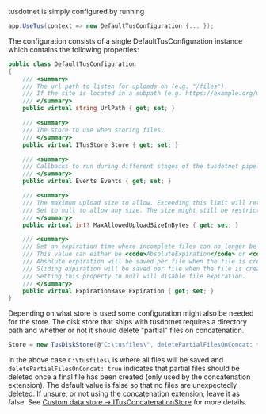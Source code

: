 tusdotnet is simply configured by running

```csharp
app.UseTus(context => new DefaultTusConfiguration {... });
```

The configuration consists of a single DefaultTusConfiguration instance which contains the following properties:

```csharp
public class DefaultTusConfiguration
{
	/// <summary>
	/// The url path to listen for uploads on (e.g. "/files").
	/// If the site is located in a subpath (e.g. https://example.org/mysite) it must also be included (e.g. /mysite/files) 
	/// </summary>
	public virtual string UrlPath { get; set; }

	/// <summary>
	/// The store to use when storing files.
	/// </summary>
	public virtual ITusStore Store { get; set; }

	/// <summary>
	/// Callbacks to run during different stages of the tusdotnet pipeline.
	/// </summary>
	public virtual Events Events { get; set; }

	/// <summary>
	/// The maximum upload size to allow. Exceeding this limit will return a "413 Request Entity Too Large" error to the client.
	/// Set to null to allow any size. The size might still be restricted by the web server or operating system.
	/// </summary>
	public virtual int? MaxAllowedUploadSizeInBytes { get; set; }

	/// <summary>
	/// Set an expiration time where incomplete files can no longer be updated.
	/// This value can either be <code>AbsoluteExpiration</code> or <code>SlidingExpiration</code>.
	/// Absolute expiration will be saved per file when the file is created.
	/// Sliding expiration will be saved per file when the file is created and updated on each time the file is updated.
	/// Setting this property to null will disable file expiration.
	/// </summary>
	public virtual ExpirationBase Expiration { get; set; }
}
```

Depending on what store is used some configuration might also be needed for the store. The disk store that ships with tusdotnet requires a directory path and whether or not it should delete "partial" files on concatenation. 

```csharp
Store = new TusDiskStore(@"C:\tusfiles\", deletePartialFilesOnConcat: true)
```

In the above case `C:\tusfiles\` is where all files will be saved and `deletePartialFilesOnConcat: true` indicates that partial files should be deleted once a final file has been created (only used by the concatenation extension). The default value is false so that no files are unexpectedly deleted. If unsure, or not using the concatenation extension, leave it as false. See [Custom data store -> ITusConcatenationStore](https://github.com/smatsson/tusdotnet/wiki/Custom-data-store#itusconcatenationstore) for more details.
